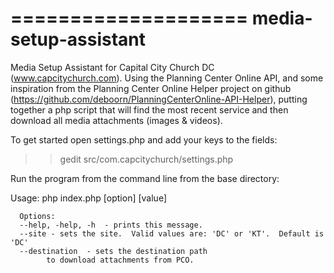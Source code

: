 ====================
media-setup-assistant
=====================

Media Setup Assistant for Capital City Church DC (www.capcitychurch.com).  Using the Planning Center Online API, and some inspiration from the Planning Center Online Helper project on github (https://github.com/deboorn/PlanningCenterOnline-API-Helper), putting together a php script that will find the most recent service and then download all media attachments (images &amp; videos).

To get started open settings.php and add your keys to the fields:
>> gedit src/com.capcitychurch/settings.php

Run the program from the command line from the base directory:

Usage:
      php index.php [option] [value]

      Options:    
      --help, -help, -h  - prints this message.
      --site - sets the site.  Valid values are: 'DC' or 'KT'.  Default is 'DC'
      --destination  - sets the destination path
            to download attachments from PCO.
  


